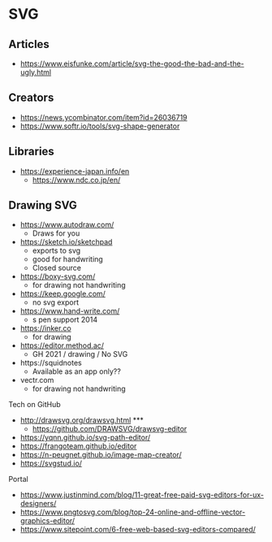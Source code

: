 # SVG


## Articles

* https://www.eisfunke.com/article/svg-the-good-the-bad-and-the-ugly.html

## Creators

* https://news.ycombinator.com/item?id=26036719
* https://www.softr.io/tools/svg-shape-generator

## Libraries

* https://experience-japan.info/en
	* https://www.ndc.co.jp/en/



## Drawing SVG

* https://www.autodraw.com/
	* Draws for you
* https://sketch.io/sketchpad
	* exports to svg
	* good for handwriting
	* Closed source
* https://boxy-svg.com/
	* for drawing not handwriting
* https://keep.google.com/
	* no svg export
* https://www.hand-write.com/
	* s pen support 2014
* https://inker.co
	* for drawing
* https://editor.method.ac/
	* GH 2021 / drawing / No SVG
* https://squidnotes
	* Available as an app only??
* vectr.com
	* for drawing not handwriting

Tech on GitHub

* http://drawsvg.org/drawsvg.html ***
	* https://github.com/DRAWSVG/drawsvg-editor
* https://yqnn.github.io/svg-path-editor/
* https://frangoteam.github.io/editor
* https://n-peugnet.github.io/image-map-creator/
* https://svgstud.io/

Portal

* https://www.justinmind.com/blog/11-great-free-paid-svg-editors-for-ux-designers/
* https://www.pngtosvg.com/blog/top-24-online-and-offline-vector-graphics-editor/
* https://www.sitepoint.com/6-free-web-based-svg-editors-compared/


